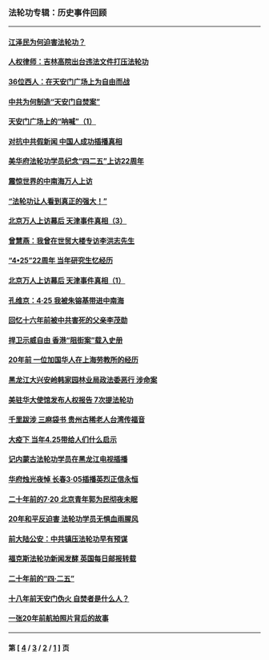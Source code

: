 ### 法轮功专辑：历史事件回顾
---
#### [江泽民为何迫害法轮功？](../../pages/nf5793/n13876324.md?07230430) 
#### [人权律师：吉林高院出台违法文件打压法轮功](../../pages/nf5793/n13825665.md?07230430) 
#### [36位西人：在天安门广场上为自由而战](../../pages/nf5793/n13390029.md?07230430) 
#### [中共为何制造“天安门自焚案”](../../pages/nf5793/n13183270.md?07230430) 
#### [天安门广场上的“呐喊”（1）](../../pages/nf5793/n13105277.md?07230430) 
#### [对抗中共假新闻 中国人成功插播真相](../../pages/nf5793/n12910618.md?07230430) 
#### [美华府法轮功学员纪念“四二五”上访22周年](../../pages/nf5793/n12904445.md?07230430) 
#### [震惊世界的中南海万人上访](../../pages/nf5793/n12903976.md?07230430) 
#### [“法轮功让人看到真正的强大！”](../../pages/nf5793/n12903195.md?07230430) 
#### [北京万人上访幕后 天津事件真相（3）](../../pages/nf5793/n12902807.md?07230430) 
#### [曾慧燕：我曾在世贸大楼专访李洪志先生](../../pages/nf5793/n12898729.md?07230430) 
#### [“4•25”22周年 当年研究生忆经历](../../pages/nf5793/n12894152.md?07230430) 
#### [北京万人上访幕后 天津事件真相（1）](../../pages/nf5793/n12885174.md?07230430) 
#### [孔维京：4·25 我被朱镕基带进中南海](../../pages/nf5793/n12864987.md?07230430) 
#### [回忆十六年前被中共害死的父亲李茂勋](../../pages/nf5793/n12880270.md?07230430) 
#### [捍卫示威自由 香港“阻街案”载入史册](../../pages/nf5793/n12811245.md?07230430) 
#### [20年前 一位加国华人在上海劳教所的经历](../../pages/nf5793/n12707932.md?07230430) 
#### [黑龙江大兴安岭韩家园林业局政法委恶行 涉命案](../../pages/nf5793/n12622815.md?07230430) 
#### [美驻华大使馆发布人权报告 7次提法轮功](../../pages/nf5793/n12520541.md?07230430) 
#### [千里跋涉 三麻袋书 贵州古稀老人台湾传福音](../../pages/nf5793/n12198750.md?07230430) 
#### [大疫下 当年4.25带给人们什么启示](../../pages/nf5793/n12058565.md?07230430) 
#### [记内蒙古法轮功学员在黑龙江电视插播](../../pages/nf5793/n11699194.md?07230430) 
#### [华府烛光夜悼 长春3·05插播英烈正信永恒](../../pages/nf5793/n11397432.md?07230430) 
#### [二十年前的7·20 北京青年郭为民彻夜未眠](../../pages/nf5793/n11354195.md?07230430) 
#### [20年和平反迫害 法轮功学员无惧血雨腥风](../../pages/nf5793/n11348279.md?07230430) 
#### [前大陆公安：中共镇压法轮功早有预谋](../../pages/nf5793/n11352168.md?07230430) 
#### [福克斯法轮功新闻发酵  英国每日邮报转载](../../pages/nf5793/n11285952.md?07230430) 
#### [二十年前的“四·二五”](../../pages/nf5793/n11207639.md?07230430) 
#### [十八年前天安门伪火 自焚者是什么人？](../../pages/nf5793/n10996556.md?07230430) 
#### [一张20年前航拍照片背后的故事](../../pages/nf5793/n10693797.md?07230430) 

---
#### 第 [ [4](./4.md?07230430) / [3](./3.md?07230430) / [2](./2.md?07230430) / [1](./1.md?07230430) ] 页
